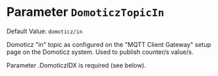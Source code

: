 # Parameter `DomoticzTopicIn`
Default Value: `domoticz/in`

Domoticz "in" topic as configured on the "MQTT Client Gateway" setup page on the Domoticz system. Used to publish counter/s value/s.

Parameter <NUMBER>.DomoticzIDX is required (see below).
